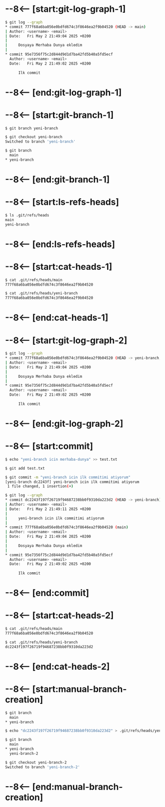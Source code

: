 # --8<-- [start:git-log-graph-1]
```bash 
$ git log --graph
* commit 777f68a6ba056e0bdfd674c3f8646ea2f9b04520 (HEAD -> main)
| Author: <username> <email>
| Date:   Fri May 2 21:49:04 2025 +0200
| 
|     Dosyaya Merhaba Dunya ekledim
| 
* commit 95e7356f75c2d844d9d1d7ba42fd5b40a5fd5ecf
  Author: <username> <email>
  Date:   Fri May 2 21:49:02 2025 +0200
  
      Ilk commit
```
# --8<-- [end:git-log-graph-1]
# --8<-- [start:git-branch-1]
```bash 
$ git branch yeni-branch

$ git checkout yeni-branch
Switched to branch 'yeni-branch'

$ git branch
  main
* yeni-branch
```
# --8<-- [end:git-branch-1]
# --8<-- [start:ls-refs-heads]
```bash 
$ ls .git/refs/heads
main
yeni-branch
```
# --8<-- [end:ls-refs-heads]
# --8<-- [start:cat-heads-1]
```bash 
$ cat .git/refs/heads/main
777f68a6ba056e0bdfd674c3f8646ea2f9b04520

$ cat .git/refs/heads/yeni-branch
777f68a6ba056e0bdfd674c3f8646ea2f9b04520
```
# --8<-- [end:cat-heads-1]
# --8<-- [start:git-log-graph-2]
```bash 
$ git log --graph
* commit 777f68a6ba056e0bdfd674c3f8646ea2f9b04520 (HEAD -> yeni-branch, main)
| Author: <username> <email>
| Date:   Fri May 2 21:49:04 2025 +0200
| 
|     Dosyaya Merhaba Dunya ekledim
| 
* commit 95e7356f75c2d844d9d1d7ba42fd5b40a5fd5ecf
  Author: <username> <email>
  Date:   Fri May 2 21:49:02 2025 +0200
  
      Ilk commit
```
# --8<-- [end:git-log-graph-2]
# --8<-- [start:commit]
```bash 
$ echo "yeni-branch icin merhaba-dunya" >> test.txt

$ git add test.txt

$ git commit -m "yeni-branch icin ilk commitimi atiyorum"
[yeni-branch dc2243f] yeni-branch icin ilk commitimi atiyorum
 1 file changed, 1 insertion(+)

$ git log --graph
* commit dc2243f197f26719f94687238bb0f9310da223d2 (HEAD -> yeni-branch)
| Author: <username> <email>
| Date:   Fri May 2 21:49:11 2025 +0200
| 
|     yeni-branch icin ilk commitimi atiyorum
| 
* commit 777f68a6ba056e0bdfd674c3f8646ea2f9b04520 (main)
| Author: <username> <email>
| Date:   Fri May 2 21:49:04 2025 +0200
| 
|     Dosyaya Merhaba Dunya ekledim
| 
* commit 95e7356f75c2d844d9d1d7ba42fd5b40a5fd5ecf
  Author: <username> <email>
  Date:   Fri May 2 21:49:02 2025 +0200
  
      Ilk commit
```
# --8<-- [end:commit]
# --8<-- [start:cat-heads-2]
```bash 
$ cat .git/refs/heads/main
777f68a6ba056e0bdfd674c3f8646ea2f9b04520

$ cat .git/refs/heads/yeni-branch
dc2243f197f26719f94687238bb0f9310da223d2
```
# --8<-- [end:cat-heads-2]
# --8<-- [start:manual-branch-creation]
```bash 
$ git branch
  main
* yeni-branch

$ echo "dc2243f197f26719f94687238bb0f9310da223d2" > .git/refs/heads/yeni-branch-2

$ git branch
  main
* yeni-branch
  yeni-branch-2

$ git checkout yeni-branch-2
Switched to branch 'yeni-branch-2'
```
# --8<-- [end:manual-branch-creation]
